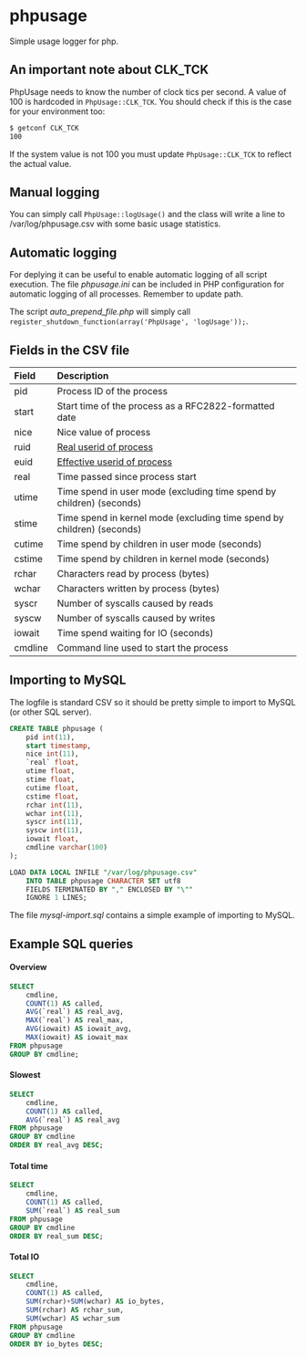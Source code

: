 # phpusage
Simple usage logger for php.

An important note about CLK_TCK
--------------------
PhpUsage needs to know the number of clock tics per second. A value of 100 is hardcoded in
```PhpUsage::CLK_TCK```. You should check if this is the case for your environment too:

```sh
$ getconf CLK_TCK
100
```

If the system value is not 100 you must update ```PhpUsage::CLK_TCK``` to reflect the actual value.

Manual logging
--------------
You can simply call ```PhpUsage::logUsage()``` and the class will write
a line to /var/log/phpusage.csv with some basic usage statistics.

Automatic logging
-----------------
For deplying it can be useful to enable automatic logging of all script
execution. The file *phpusage.ini* can be included in PHP configuration
for automatic logging of all processes. Remember to update path.

The script *auto_prepend_file.php* will simply call
```register_shutdown_function(array('PhpUsage', 'logUsage'));```.

Fields in the CSV file
----------------------

| Field   | Description                                                            |
| :------ | :--------------------------------------------------------------------- |
| pid     | Process ID of the process                                              |
| start   | Start time of the process as a RFC2822-formatted date                  |
| nice    | Nice value of process                                                  |
| ruid    | [Real userid of process](http://en.wikipedia.org/wiki/User_identifier#Real_user_ID)            |
| euid    | [Effective userid of process](http://en.wikipedia.org/wiki/User_identifier#Effective_user_ID)  |
| real    | Time passed since process start                                        |
| utime   | Time spend in user mode (excluding time spend by children) (seconds)   |
| stime   | Time spend in kernel mode (excluding time spend by children) (seconds) |
| cutime  | Time spend by children in user mode (seconds)                          |
| cstime  | Time spend by children in kernel mode (seconds)                        |
| rchar   | Characters read by process (bytes)                                     |
| wchar   | Characters written by process (bytes)                                  |
| syscr   | Number of syscalls caused by reads                                     |
| syscw   | Number of syscalls caused by writes                                    |
| iowait  | Time spend waiting for IO (seconds)                                    |
| cmdline | Command line used to start the process                                 |

Importing to MySQL
------------------
The logfile is standard CSV so it should be pretty simple to import to MySQL (or
other SQL server).

```sql
CREATE TABLE phpusage (
	pid int(11),
	start timestamp,
	nice int(11),
	`real` float,
	utime float,
	stime float,
	cutime float,
	cstime float,
	rchar int(11),
	wchar int(11),
	syscr int(11),
	syscw int(11),
	iowait float,
	cmdline varchar(100)
);

LOAD DATA LOCAL INFILE "/var/log/phpusage.csv"
	INTO TABLE phpusage CHARACTER SET utf8
	FIELDS TERMINATED BY "," ENCLOSED BY "\""
	IGNORE 1 LINES;
```

The file *mysql-import.sql* contains a simple example of importing to MySQL.

Example SQL queries
-------------------

#### Overview
```sql
SELECT
	cmdline,
	COUNT(1) AS called,
	AVG(`real`) AS real_avg,
	MAX(`real`) AS real_max,
	AVG(iowait) AS iowait_avg,
	MAX(iowait) AS iowait_max
FROM phpusage
GROUP BY cmdline;
```

#### Slowest
```sql
SELECT
	cmdline,
	COUNT(1) AS called,
	AVG(`real`) AS real_avg
FROM phpusage
GROUP BY cmdline
ORDER BY real_avg DESC;
```

#### Total time
```sql
SELECT
	cmdline,
	COUNT(1) AS called,
	SUM(`real`) AS real_sum
FROM phpusage
GROUP BY cmdline
ORDER BY real_sum DESC;
```

#### Total IO
```sql
SELECT
	cmdline,
	COUNT(1) AS called,
	SUM(rchar)+SUM(wchar) AS io_bytes,
	SUM(rchar) AS rchar_sum,
	SUM(wchar) AS wchar_sum
FROM phpusage
GROUP BY cmdline
ORDER BY io_bytes DESC;
```
